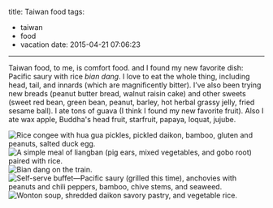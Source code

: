 title: Taiwan food
tags:
  - taiwan
  - food
  - vacation
date: 2015-04-21 07:06:23
---

Taiwan food, to me, is comfort food. and I found my new favorite dish: Pacific saury with rice *bian dang*. I love to eat the whole thing, including head, tail, and innards (which are magnificently bitter). I’ve also been trying new breads (peanut butter bread, walnut raisin cake) and other sweets (sweet red bean, green bean, peanut, barley, hot herbal grassy jelly, fried sesame ball).
I ate tons of guava (I think I found my new favorite fruit). Also I ate wax apple, Buddha's head fruit, starfruit, papaya, loquat, jujube.

![Rice congee with hua gua pickles, pickled daikon, bamboo, gluten and peanuts, salted duck egg.](https://dl.dropbox.com/u/4291520/journal-images/tf-19.jpg)
![A simple meal of liangban (pig ears, mixed vegetables, and gobo root) paired with rice.](https://dl.dropbox.com/u/4291520/journal-images/tf-12.jpg)
![Bian dang on the train.](https://dl.dropbox.com/u/4291520/journal-images/tf-23.jpg)
![Self-serve buffet—Pacific saury (grilled this time), anchovies with peanuts and chili peppers, bamboo, chive stems, and seaweed.](https://dl.dropbox.com/u/4291520/journal-images/tf-16.jpg)
![Wonton soup, shredded daikon savory pastry, and vegetable rice.](https://dl.dropbox.com/u/4291520/journal-images/tf-24.jpg)

<!-- ![The quintessential Taiwanese meal, self-serve buffet.](https://dl.dropbox.com/u/4291520/journal-images/tf-31.jpg) -->
<!-- ![Herbal grass jelly soup with red beans, green beans, and peanuts.](https://dl.dropbox.com/u/4291520/journal-images/tf-18.jpg) -->
<!-- ![Shaved ice with peanuts, red beans, green beans, and almond jelly.](https://dl.dropbox.com/u/4291520/journal-images/tf-11.jpg) -->
<!-- ![Pai gu and ji tui fan at Emperor Foods.](https://dl.dropbox.com/u/4291520/journal-images/tf-6.jpg) -->
<!-- ![Stinky tofu.](https://dl.dropbox.com/u/4291520/journal-images/tf-4.jpg) -->
<!-- ![Self-serve buffet, the first of many.](https://dl.dropbox.com/u/4291520/journal-images/tf-3.jpg) -->
<!-- ![Vegeterian self-serve buffet—fried tofu skin, dried tofu with edamame and boiled peanuts, suan cai, dry-fried string beans, chives, lotus root.](https://dl.dropbox.com/u/4291520/journal-images/tf-33.jpg) -->
<!-- ![Rice gruel with youtiao, minced meat, and pickled vegetables; chive pocket.](https://dl.dropbox.com/u/4291520/journal-images/tf-9.jpg) -->
<!-- ![Zha jian mian at a noodle-based restaurant.](https://dl.dropbox.com/u/4291520/journal-images/tf-13.jpg) -->
<!-- ![Guava. I enjoyed eating them out of hand, seed and all.](https://dl.dropbox.com/u/4291520/journal-images/tf-17.jpg) -->
<!-- ![Baked pepper cakes.](https://dl.dropbox.com/u/4291520/journal-images/tf-8.jpg) -->
<!-- ![Steamed red bean bun.](https://dl.dropbox.com/u/4291520/journal-images/tf-21.jpg) -->
<!-- ![Sesame balls.](https://dl.dropbox.com/u/4291520/journal-images/tf-22.jpg) -->
<!-- ![Xiao long bao and fan tuan.](https://dl.dropbox.com/u/4291520/journal-images/tf-1.jpg) -->
<!-- ![Beef noodle soup.](https://dl.dropbox.com/u/4291520/journal-images/tf-2.jpg) -->
<!-- ![Pacific saury, the first of many.](https://dl.dropbox.com/u/4291520/journal-images/tf-5.jpg) -->
<!-- ![Other dishes from the same restaurant: beef pancake roll, seafood noodle soup, beef noodle soup.](https://dl.dropbox.com/u/4291520/journal-images/tf-14.jpg) -->
<!-- ![Wheat bread with red bean filling.](https://dl.dropbox.com/u/4291520/journal-images/tf-30.jpg) -->
<!-- ![Hakka cuisine—my favorite dishes were smoked and marinated fish, king oyster mushroom fried in salted duck egg batter, and ke jia xiao chao.](https://dl.dropbox.com/u/4291520/journal-images/tf-25.jpg) -->
<!-- ![MOS Burger.](https://dl.dropbox.com/u/4291520/journal-images/tf-7.jpg) -->
<!-- ![Sticky rice-steamed pork, noodles, and pao cai.](https://dl.dropbox.com/u/4291520/journal-images/tf-10.jpg) -->
<!-- ![Caption.](https://dl.dropbox.com/u/4291520/journal-images/tf-12.jpg) -->
<!-- ![Shaved ice, with red bean, green bean, taro, and sweet potato.](https://dl.dropbox.com/u/4291520/journal-images/tf-14.jpg) -->
<!-- ![Caption.](https://dl.dropbox.com/u/4291520/journal-images/tf-19.jpg) -->
<!-- ![Caption.](https://dl.dropbox.com/u/4291520/journal-images/tf-26.jpg) -->
<!-- ![Quintessential Taiwanese meal for me.](https://dl.dropbox.com/u/4291520/journal-images/tf-27.jpg) -->
<!-- ![Rice congee with xiao cai.](https://dl.dropbox.com/u/4291520/journal-images/tf-28.jpg) -->
<!-- ![Lu rou fan.](https://dl.dropbox.com/u/4291520/journal-images/tf-29.jpg) -->
<!-- ![Horse bean snacks.](https://dl.dropbox.com/u/4291520/journal-images/tf-32.jpg) -->
